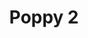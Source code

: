 ---
title: 'Poppy 2'
description: ''
credit: 'Place Holder'
style: ''
project: 'Poppy'
type: 'photo'
pathToImage: '/gallery/poppy/poppy-2.jpg'
alt: 'Poppy 2'
width: 2160
height: 3239
...